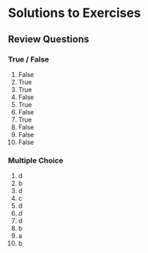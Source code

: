 # Solutions to Exercises
## Review Questions
### True / False 
1. False
2. True
3. True
4. False
5. True
6. False
7. True
8. False
9. False
10. False
### Multiple Choice
1. d
2. b
3. d
4. c
5. d
6. d
7. d
8. b
9. a
10. b
